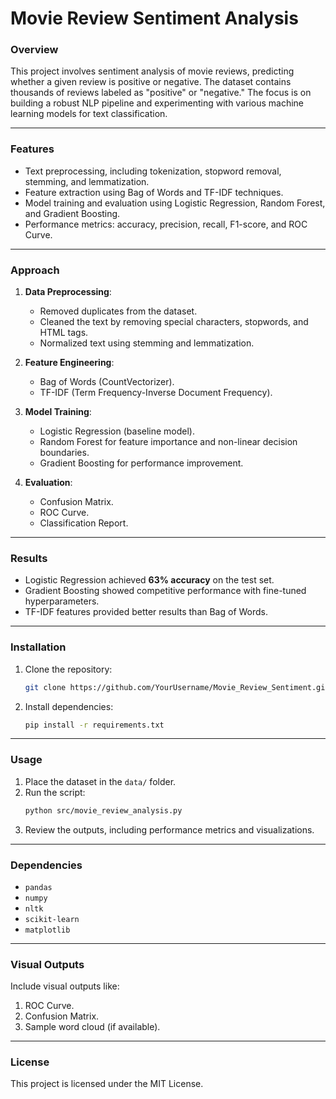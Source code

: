 # Movie Review Sentiment Analysis

### Overview
This project involves sentiment analysis of movie reviews, predicting whether a given review is positive or negative. The dataset contains thousands of reviews labeled as "positive" or "negative." The focus is on building a robust NLP pipeline and experimenting with various machine learning models for text classification.

---

### Features
- Text preprocessing, including tokenization, stopword removal, stemming, and lemmatization.
- Feature extraction using Bag of Words and TF-IDF techniques.
- Model training and evaluation using Logistic Regression, Random Forest, and Gradient Boosting.
- Performance metrics: accuracy, precision, recall, F1-score, and ROC Curve.

---

### Approach
1. **Data Preprocessing**:
   - Removed duplicates from the dataset.
   - Cleaned the text by removing special characters, stopwords, and HTML tags.
   - Normalized text using stemming and lemmatization.

2. **Feature Engineering**:
   - Bag of Words (CountVectorizer).
   - TF-IDF (Term Frequency-Inverse Document Frequency).

3. **Model Training**:
   - Logistic Regression (baseline model).
   - Random Forest for feature importance and non-linear decision boundaries.
   - Gradient Boosting for performance improvement.

4. **Evaluation**:
   - Confusion Matrix.
   - ROC Curve.
   - Classification Report.

---

### Results
- Logistic Regression achieved **63% accuracy** on the test set.
- Gradient Boosting showed competitive performance with fine-tuned hyperparameters.
- TF-IDF features provided better results than Bag of Words.

---

### Installation
1. Clone the repository:
   ```bash
   git clone https://github.com/YourUsername/Movie_Review_Sentiment.git
   ```
2. Install dependencies:
   ```bash
   pip install -r requirements.txt
   ```

---

### Usage
1. Place the dataset in the `data/` folder.
2. Run the script:
   ```bash
   python src/movie_review_analysis.py
   ```
3. Review the outputs, including performance metrics and visualizations.

---

### Dependencies
- `pandas`
- `numpy`
- `nltk`
- `scikit-learn`
- `matplotlib`

---

### Visual Outputs
Include visual outputs like:
1. ROC Curve.
2. Confusion Matrix.
3. Sample word cloud (if available).

---

### License
This project is licensed under the MIT License.
